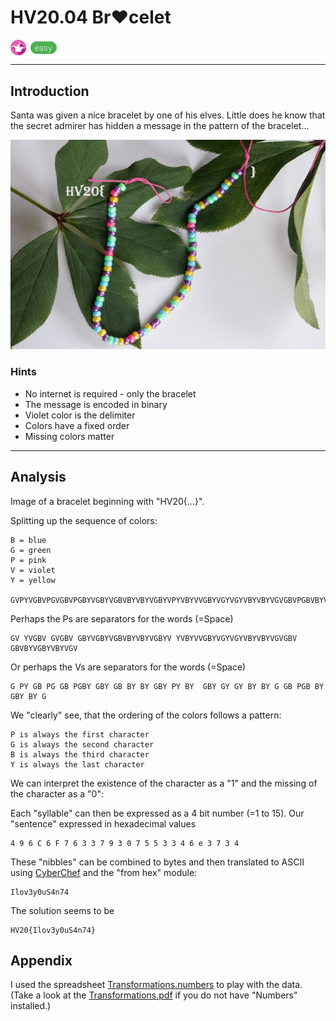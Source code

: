 # HV20.04 Br❤️celet

<img src="../_resources/19_fun.png" style="height:1.8em;vertical-align:middle;">
<img src="../_resources/easy.png" style="height:1.8em;vertical-align:middle;">  

---

## Introduction

Santa was given a nice bracelet by one of his elves. Little does he know that the secret admirer has hidden a message in the pattern of the bracelet...

![bracelet](bracelet.jpg)

### Hints

- No internet is required - only the bracelet
- The message is encoded in binary
- Violet color is the delimiter
- Colors have a fixed order
- Missing colors matter

---

## Analysis

Image of a bracelet beginning with "HV20{...}".

Splitting up the sequence of colors:

    B = blue
    G = green
    P = pink
    V = violet
    Y = yellow

    GVPYVGBVPGVGBVPGBYVGBYVGBVBYVBYVGBYVPYVBYVVGBYVGYVGYVBYVBYVGVGBVPGBVBYVGBYVBYVGV

Perhaps the Ps are separators for the words (=Space)

    GV YVGBV GVGBV GBYVGBYVGBVBYVBYVGBYV YVBYVVGBYVGYVGYVBYVBYVGVGBV GBVBYVGBYVBYVGV

Or perhaps the Vs are separators for the words (=Space)

    G PY GB PG GB PGBY GBY GB BY BY GBY PY BY  GBY GY GY BY BY G GB PGB BY GBY BY G 

We "clearly" see, that the ordering of the colors follows a pattern:

    P is always the first character
    G is always the second character 
    B is always the third character 
    Y is always the last character

We can interpret the existence of the character as a "1" and the missing of the character as a "0":

Each "syllable" can then be expressed as a 4 bit number (=1 to 15). Our "sentence" expressed in hexadecimal values

    4 9 6 C 6 F 7 6 3 3 7 9 3 0 7 5 5 3 3 4 6 e 3 7 3 4

These "nibbles" can be combined to bytes and then translated to ASCII using [CyberChef](https://gchq.github.io/CyberChef/) and the "from hex" module:

    Ilov3y0uS4n74

The solution seems to be 

    HV20{Ilov3y0uS4n74}

## Appendix

I used the spreadsheet [Transformations.numbers](Transformations.numbers) to play with the data. (Take a look at the [Transformations.pdf](Transformations.pdf) if you do not have "Numbers" installed.)
